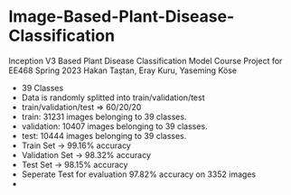 # Image-Based-Plant-Disease-Classification
Inception V3 Based Plant Disease Classification Model
Course Project for EE468 Spring 2023
Hakan Taştan, Eray Kuru, Yaseming Köse

- 39 Classes
- Data is randomly splitted into train/validation/test
- train/validation/test => 60/20/20
- train: 31231 images belonging to 39 classes.
- validation: 10407 images belonging to 39 classes.
- test: 10444 images belonging to 39 classes.
- Train Set -> 99.16% accuracy
- Validation Set -> 98.32% accuracy
- Test Set -> 98.15% accuracy
- Seperate Test for evaluation 97.82% accuracy on 3352 images
- 
